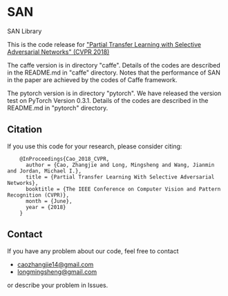 # SAN
SAN Library

This is the code release for ["Partial Transfer Learning with Selective Adversarial Networks" (CVPR 2018)](http://openaccess.thecvf.com/content_cvpr_2018/papers/Cao_Partial_Transfer_Learning_CVPR_2018_paper.pdf)

The caffe version is in directory "caffe". Details of the codes are described in the README.md in "caffe" directory. Notes that the performance of SAN in the paper are achieved by the codes of Caffe framework.

The pytorch version is in directory "pytorch". We have released the version test on PyTorch Version 0.3.1. Details of the codes are described in the README.md in "pytorch" directory.

## Citation
If you use this code for your research, please consider citing:
```
    @InProceedings{Cao_2018_CVPR,
      author = {Cao, Zhangjie and Long, Mingsheng and Wang, Jianmin and Jordan, Michael I.},
      title = {Partial Transfer Learning With Selective Adversarial Networks},
      booktitle = {The IEEE Conference on Computer Vision and Pattern Recognition (CVPR)},
      month = {June},
      year = {2018}
    }
```

## Contact
If you have any problem about our code, feel free to contact 
- caozhangjie14@gmail.com
- longmingsheng@gmail.com

or describe your problem in Issues.
